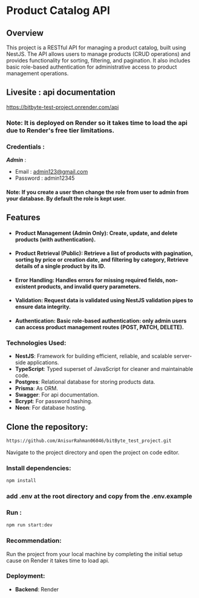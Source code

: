 
# Product Catalog API
## Overview
This project is a RESTful API for managing a product catalog, built using NestJS. The API allows users to manage products (CRUD operations) and provides functionality for sorting, filtering, and pagination. It also includes basic role-based authentication for administrative access to product management operations.

## Livesite : api documentation
https://bitbyte-test-project.onrender.com/api
### Note: It is deployed on Render so it takes time to load the api due to Render's free tier limitations.

### Credentials :
***Admin*** : 
- Email : admin123@gmail.com
- Password : admin12345

#### Note: If you create a user then change the role from user to admin from your database. By default the role is kept user.

## Features
- ####  Product Management (Admin Only): Create, update, and delete products (with authentication).
- #### Product Retrieval (Public): Retrieve a list of products with pagination, sorting by price or creation date, and filtering by category, Retrieve details of a single product by its ID.
- #### Error Handling: Handles errors for missing required fields, non-existent products, and invalid query parameters.
- #### Validation: Request data is validated using NestJS validation pipes to ensure data integrity.
- #### Authentication: Basic role-based authentication: only admin users can access product management routes (POST, PATCH, DELETE).


### Technologies Used:
- **NestJS**: Framework for building efficient, reliable, and scalable server-side applications.
- **TypeScript**: Typed superset of JavaScript for cleaner and maintainable code.
- **Postgres**: Relational database for storing products data.
- **Prisma**: As ORM.
- **Swagger**: For api documentation.
- **Bcrypt**: For password hashing.
- **Neon**: For database hosting.


## Clone the repository:
```bash
https://github.com/AnisurRahman06046/bitByte_test_project.git
```
Navigate to the project directory and open the project on code editor.

### Install dependencies:
```bash
npm install
```
### add .env at the root directory and copy from the .env.example
### Run :
```bash
npm run start:dev
```

### Recommendation: 
Run the project from your local machine by completing the initial setup cause on Render it takes time to load api.
### Deployment:
- **Backend**: Render


